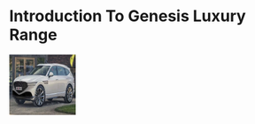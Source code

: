 <!Doctype html>
<html>
<body>
<h1> Introduction To Genesis Luxury Range </h1>
                                         <img src="genesis-gv90.jpg" width="120" height="110" />
  




